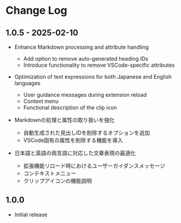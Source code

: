 # Change Log

## 1.0.5 - 2025-02-10
- Enhance Markdown processing and attribute handling
    - Add option to remove auto-generated heading IDs
    - Introduce functionality to remove VSCode-specific attributes
- Optimization of text expressions for both Japanese and English languages
   - User guidance messages during extension reload
   - Context menu
   - Functional description of the clip icon

- Markdownの処理と属性の取り扱いを強化
  - 自動生成された見出しIDを削除するオプションを追加
  - VSCode固有の属性を削除する機能を導入
- 日本語と英語の両言語に対応した文章表現の最適化
   - 拡張機能リロード時におけるユーザーガイダンスメッセージ
   - コンテキストメニュー
   - クリップアイコンの機能説明


## 1.0.0
- Initial release
